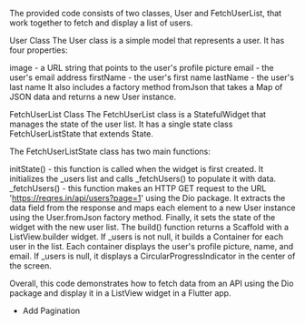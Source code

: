 The provided code consists of two classes, User and FetchUserList, that work together to fetch and display a list of users.

User Class
The User class is a simple model that represents a user. It has four properties:

image - a URL string that points to the user's profile picture
email - the user's email address
firstName - the user's first name
lastName - the user's last name
It also includes a factory method fromJson that takes a Map of JSON data and returns a new User instance.

FetchUserList Class
The FetchUserList class is a StatefulWidget that manages the state of the user list. It has a single state class FetchUserListState that extends State<FetchUserList>.

The FetchUserListState class has two main functions:

initState() - this function is called when the widget is first created. It initializes the _users list and calls _fetchUsers() to populate it with data.
_fetchUsers() - this function makes an HTTP GET request to the URL 'https://reqres.in/api/users?page=1' using the Dio package. It extracts the data field from the response and maps each element to a new User instance using the User.fromJson factory method. Finally, it sets the state of the widget with the new user list.
The build() function returns a Scaffold with a ListView.builder widget. If _users is not null, it builds a Container for each user in the list. Each container displays the user's profile picture, name, and email. If _users is null, it displays a CircularProgressIndicator in the center of the screen.

Overall, this code demonstrates how to fetch data from an API using the Dio package and display it in a ListView widget in a Flutter app.

+ Add Pagination